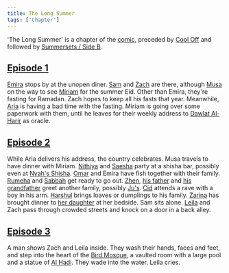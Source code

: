 ```yaml
---
title: The Long Summer
tags: ['Chapter']
---
```

'The Long Summer' is a chapter of the [comic](/_wiki/index.md), preceded by [Cool Off](/_wiki/cool-off.md) and followed by [Summersets / Side B](/_wiki/summersets-side-b.md).

## [Episode 1](https://tapas.io/episode/2602816)
[Emira](/_wiki/emira.md) stops by at the unopen diner. [Sam](/_wiki/sam.md) and [Zach](/_wiki/zach.md) are there, although [Musa](/_wiki/musa.md) on the way to see [Miriam](/_wiki/miriam.md) for the summer Eid. Other than Emira, they're fasting for Ramadan. Zach hopes to keep all his fasts that year. Meanwhile, [Aria](/_wiki/aria.md) is having a bad time with the fasting. Miriam is going over some paperwork with them, until he leaves for their weekly address to [Dawlat Al-Harir](/_wiki/dawlat-al-harir.md) as oracle.

## [Episode 2](https://tapas.io/episode/2602817)
While Aria delivers his address, the country celebrates. Musa travels to have dinner with Miriam. [Nithiya](/_wiki/nithiya.md) and [Saesha](/_wiki/saesha.md) party at a shisha bar, possibly even at [Nyah's Shisha](/_wiki/nyahs-shisha.md). [Omar](/_wiki/omar.md) and Emira have fish together with their family. [Rumeha](/_wiki/rumeha.md) and [Sabbah](/_wiki/sabbah.md) get ready to go out. [Zhen](/_wiki/zhen.md), [his father](/_wiki/zhens-father.md) and [his grandfather](/_wiki/zhens-grandfather.md) greet another family, possibly [Ju's](/_wiki/ju.md). [Cid](/_wiki/cid-al-rashid.md) attends a rave with a boy in his arm. [Harshul](/_wiki/harshul.md) brings loaves or dumplings to his family. [Zarina](/_wiki/zarina.md) has brought dinner to [her daughter](/_wiki/sams-mother.md) at her bedside. Sam sits alone. [Leila](/_wiki/leila.md) and Zach pass through crowded streets and knock on a door in a back alley.

## [Episode 3](https://tapas.io/episode/2602818)
A man shows Zach and Leila inside. They wash their hands, faces and feet, and step into the heart of the [Bird Mosque](/_wiki/bird-mosque.md), a vaulted room with a large pool and a statue of [Al Hadi](/_wiki/an-nur-and-al-hadi.md). They wade into the water. Leila cries.
